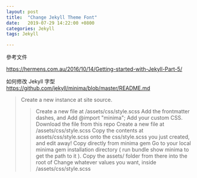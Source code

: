 ```yaml
---
layout: post
title:  "Change Jekyll Theme Font"
date:   2019-07-29 14:22:00 +0800
categories: Jekyll
tags: Jekyll

---
```


參考文件  

https://hermens.com.au/2016/10/14/Getting-started-with-Jekyll-Part-5/  

如何修改 Jekyll 字型
https://github.com/jekyll/minima/blob/master/README.md

> Create a new instance at site source.  
>
>> Create a new file at <your-site>/assets/css/style.scss
>> Add the frontmatter dashes, and
>> Add @import "minima";
> Add your custom CSS.
> Download the file from this repo
> Create a new file at <your-site>/assets/css/style.scss
> Copy the contents at assets/css/style.scss onto the css/style.scss you just created, and edit away!
> Copy directly from minima gem
> Go to your local minima gem installation directory ( run bundle show minima to get the path to it ).
> Copy the assets/ folder from there into the root of <your-site>
> Change whatever values you want, inside <your-site>/assets/css/style.scss


